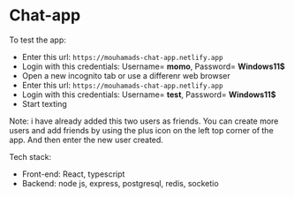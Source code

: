 # Chat-app

To test the app:
  - Enter this url: `https://mouhamads-chat-app.netlify.app`
  - Login with this credentials: Username= **momo**, Password= **Windows11$**
  - Open a new incognito tab or use a differenr web browser
  - Enter this url: `https://mouhamads-chat-app.netlify.app`
  - Login with this credentials: Username= **test**, Password= **Windows11$**
  - Start texting

Note: i have already added this two users as friends. You can create more users and add friends by using the 
plus icon on the left top corner of the app. And then enter the new user created.  

Tech stack: 
  - Front-end: React, typescript
  - Backend: node js, express, postgresql, redis, socketio
